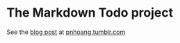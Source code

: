 # The Markdown Todo project 

See the [blog post](http://pnhoang.tumblr.com/post/24160454924/build-a-rails-backend-api-for-an-iphone-client) at [pnhoang.tumblr.com](http://pnhoang.tumblr.com)
